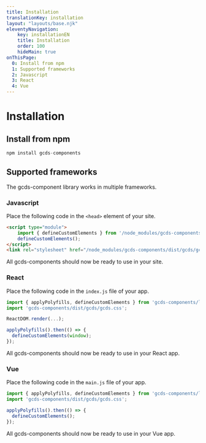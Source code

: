 ```yaml
---
title: Installation
translationKey: installation
layout: "layouts/base.njk"
eleventyNavigation:
    key: installationEN
    title: Installation
    order: 100
    hideMain: true
onThisPage:
  0: Install from npm
  1: Supported frameworks
  2: Javascript
  3: React
  4: Vue 
---
```


# Installation

## Install from npm

``` js
npm install gcds-components
```

## Supported frameworks

The gcds-component library works in multiple frameworks.

### Javascript

Place the following code in the `<head>` element of your site.

``` html
<script type="module">
    import { defineCustomElements } from '/node_modules/gcds-components/loader/index.es2017.mjs';
    defineCustomElements();
</script>
<link rel="stylesheet" href="/node_modules/gcds-components/dist/gcds/gcds.css">
```

All gcds-components should now be ready to use in your site.

### React

Place the following code in the `index.js` file of your app.

``` jsx
import { applyPolyfills, defineCustomElements } from 'gcds-components/loader';
import 'gcds-components/dist/gcds/gcds.css';

ReactDOM.render(...);

applyPolyfills().then(() => {
  defineCustomElements(window);
});

```

All gcds-components should now be ready to use in your React app.

### Vue

Place the following code in the `main.js` file of your app.

``` js
import { applyPolyfills, defineCustomElements } from 'gcds-components/loader';
import 'gcds-components/dist/gcds/gcds.css';

applyPolyfills().then(() => {
  defineCustomElements();
});
```

All gcds-components should now be ready to use in your Vue app.